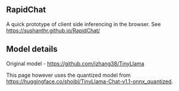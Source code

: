 ## RapidChat

A quick prototype of client side inferencing in the browser.
See https://sushanthr.github.io/RapidChat/

## Model details
Original model - https://github.com/jzhang38/TinyLlama

This page however uses the quantized model from https://huggingface.co/shoibl/TinyLlama-Chat-v1.1-onnx_quantized.

